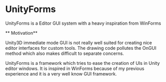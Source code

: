 UnityForms
==========

UnityForms is a Editor GUI system with a heavy inspiration from WinForms

** Motivation** 

Unity3D immediate mode GUI is not really well suited for creating nice editor interfaces for custom tools.
The drawing code pollutes the OnGUI method which also makes difficult to separate concerns.

UnityForms is a framework which tries to ease the creation of UIs in Unity editor windows. It is inspired in WinForms because of my previous experience and it is a very well know GUI framework.

